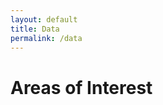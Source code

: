 ```yaml
---
layout: default
title: Data
permalink: /data
---
```


<head>
  <link rel="stylesheet" href="https://unpkg.com/leaflet@1.7.1/dist/leaflet.css" />
  <script src="https://unpkg.com/leaflet@1.7.1/dist/leaflet.js"></script>
</head>

# Areas of Interest

<div id="mapid" style="height: 500px;"></div> <!-- Increased height for better visibility -->

<script>
  // Initialize the map and center it on the US
  var map = L.map('mapid').setView([39.8283, -98.5795], 5); // Centered on the US with zoom level 5

  // Add OpenStreetMap tiles
  L.tileLayer('https://{s}.tile.openstreetmap.org/{z}/{x}/{y}.png', {
    attribution: '&copy; <a href="https://www.openstreetmap.org/copyright">OpenStreetMap</a> contributors'
  }).addTo(map);

  L.marker([37.9161, -85.9562]).addTo(map)
    .bindPopup("<b>Fort Knox, KY</b><br>Hispanic/Latino: 25.1% (2024")
    .openPopup();

  L.marker([33.2145, -117.3872]).addTo(map)
    .bindPopup("<b>Camp Pendleton, CA</b><br>Hispanic/Latino Population: 39.1% (2024)")
    .openPopup();

  L.marker([31.1551, -97.7646]).addTo(map)
    .bindPopup("<b>Fort Cavazos, TX</b><br>Hispanic/Latino Population: 24.19% (2020)")
    .openPopup();

  L.marker([35.139167, -78.999167]).addTo(map)
    .bindPopup("<b>Fort Bragg, NC</b>")
    .openPopup();
</script>

